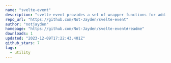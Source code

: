 ```yaml
---
name: "svelte-event"
description: "svelte-event provides a set of wrapper functions for adding modifiers to event handlers and a versatile `event` action for comprehensive event listener management in Svelte."
repo_url: "https://github.com/Not-Jayden/svelte-event"
author: "notjayden"
homepage: "https://github.com/Not-Jayden/svelte-event#readme"
downloads: 1
updated: "2023-12-09T17:22:43.401Z"
github_stars: 7
tags: 
  - utility
---
```

